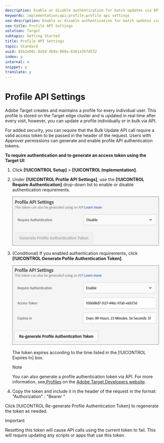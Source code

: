 ```yaml
---
description: Enable or disable authentication for batch updates via API and generate a profile authentication token.
keywords: implementation;api;profile;profile api settings
seo-description: Enable or disable authentication for batch updates via API and generate a profile authentication token.
seo-title: Profile API Settings
solution: Target
subtopic: Getting Started
title: Profile API Settings
topic: Standard
uuid: 85b2e00c-8a5d-4b9a-969a-6381a35fd532
index: y
internal: n
snippet: y
translate: y
---
```


# Profile API Settings

Adobe Target creates and maintains a profile for every individual user. This profile is stored on the Target edge cluster and is updated in real time after every visit, however, you can update a profile individually or in bulk via API. 

For added security, you can require that the Bulk Update API call require a valid access token to be passed in the header of the request. Users with Approver permissions can generate and enable profile API authentication tokens. 

**To require authentication and to generate an access token using the Target UI:** 


1. Click **[!UICONTROL  Setup]** > **[!UICONTROL  Implementation]**. 

1. Under **[!UICONTROL  Profile API Settings]**, use the **[!UICONTROL  Require Authentication]** drop-down list to enable or disable authentication requirements. 

   ![](assets/profile_api_settings.png) 

1. (Conditional) If you enabled authentication requirements, click **[!UICONTROL  Generate Pofile Authentication Token]**. 

   ![](assets/profile_api_settings_2.png) 

   The token expires according to the time listed in the [!UICONTROL  Expires In] box. 


   >[!NOTE]
   >
   >You can also generate a profile authentication token via API. For more information, see[ Profiles](http://developers.adobetarget.com/api/#profiles) on the [ Adobe Target Developers website](http://developers.adobetarget.com/). 


1. Copy the token and include it in the header of the request in the format: "Authorization" : "Bearer " 



Click [!UICONTROL  Re-generate Profile Authentication Token] to regenerate the token as needed. 


>[!IMPORTANT]
>
>Resetting this token will cause API calls using the current token to fail. This will require updating any scripts or apps that use this token.


